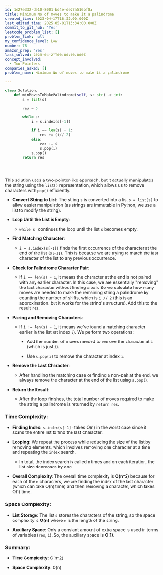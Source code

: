 ```yaml
---
id: 1e27e332-de10-8001-bd4e-de27a516bf8a
title: Minimum No of moves to make it a palindrome
created_time: 2025-04-27T18:55:00.000Z
last_edited_time: 2025-05-01T15:34:00.000Z
commit_to_git_hub: 'Yes'
leetcode_problem_list: []
problem_link: null
my_confidence_level: Low
number: 78
amazon_prep: 'Yes'
last_solved: 2025-04-27T00:00:00.000Z
concept_involved:
  - Two Pointers
companies_asked: []
problem_name: Minimum No of moves to make it a palindrome

---
```


```python
class Solution:
    def minMovesToMakePalindrome(self, s: str) -> int:
        s = list(s)

        res = 0 

        while s: 
            i = s.index(s[-1])

            if i == len(s) - 1: 
                res += (i// 2)
            else: 
                res += i 
                s.pop(i)
            s.pop()
        return res    
            

        
```

This solution uses a two-pointer-like approach, but it actually manipulates the string using the `list()` representation, which allows us to remove characters with `pop()` efficiently.

*   **Convert String to List**:
    The string `s` is converted into a list `s = list(s)` to allow easier manipulation (as strings are immutable in Python, we use a list to modify the string).

*   **Loop Until the List is Empty**:

    *   `while s:` continues the loop until the list `s` becomes empty.

*   **Find Matching Character**:

    *   `i = s.index(s[-1])` finds the first occurrence of the character at the end of the list (`s[-1]`). This is because we are trying to match the last character of the list to any previous occurrence.

*   **Check for Palindrome Character Pair**:

    *   If `i == len(s) - 1`, it means the character at the end is not paired with any earlier character. In this case, we are essentially "removing" the last character without finding a pair. So we calculate how many moves are needed to make the remaining string a palindrome by counting the number of shifts, which is `i // 2` (this is an approximation, but it works for the string's structure). Add this to the result `res`.

*   **Pairing and Removing Characters**:

    *   If `i != len(s) - 1`, it means we've found a matching character earlier in the list (at index `i`). We perform two operations:

        *   Add the number of moves needed to remove the character at `i` (which is just `i`).

        *   Use `s.pop(i)` to remove the character at index `i`.

*   **Remove the Last Character**:

    *   After handling the matching case or finding a non-pair at the end, we always remove the character at the end of the list using `s.pop()`.

*   **Return the Result**:

    *   After the loop finishes, the total number of moves required to make the string a palindrome is returned by `return res`.

### Time Complexity:

*   **Finding Index**: `s.index(s[-1])` takes O(n) in the worst case since it scans the entire list to find the last character.

*   **Looping**: We repeat the process while reducing the size of the list by removing elements, which involves removing one character at a time and repeating the `index` search.

    *   In total, the index search is called `n` times and on each iteration, the list size decreases by one.

*   **Overall Complexity**: The overall time complexity is **O(n^2)** because for each of the `n` characters, we are finding the index of the last character (which can take O(n) time) and then removing a character, which takes O(1) time.

### Space Complexity:

*   **List Storage**: The list `s` stores the characters of the string, so the space complexity is **O(n)** where `n` is the length of the string.

*   **Auxiliary Space**: Only a constant amount of extra space is used in terms of variables (`res`, `i`). So, the auxiliary space is **O(1)**.

### Summary:

*   **Time Complexity**: O(n^2)

*   **Space Complexity**: O(n)
